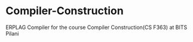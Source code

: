 # Compiler-Construction
ERPLAG Compiler for the course Compiler Construction(CS F363) at BITS Pilani
